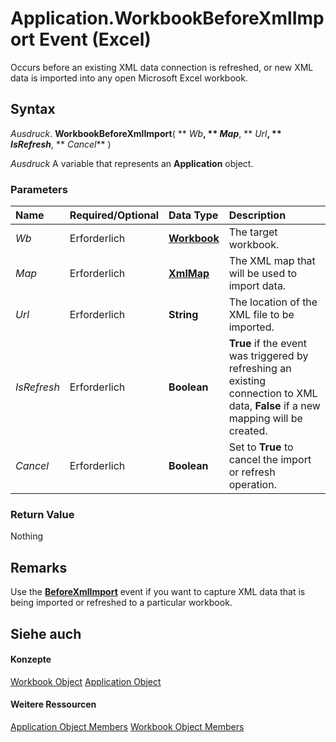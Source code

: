 
# Application.WorkbookBeforeXmlImport Event (Excel)

Occurs before an existing XML data connection is refreshed, or new XML data is imported into any open Microsoft Excel workbook.


## Syntax

 _Ausdruck_. **WorkbookBeforeXmlImport**( ** _Wb_**, ** _Map_**, ** _Url_**, ** _IsRefresh_**, ** _Cancel_** )

 _Ausdruck_ A variable that represents an **Application** object.


### Parameters



|**Name**|**Required/Optional**|**Data Type**|**Description**|
|:-----|:-----|:-----|:-----|
| _Wb_|Erforderlich|**[Workbook](8c00aa60-c974-eed3-0812-3c9625eb0d4c.md)**|The target workbook.|
| _Map_|Erforderlich|**[XmlMap](39b0823f-0068-d8df-e4e1-ca62b55d58f5.md)**|The XML map that will be used to import data.|
| _Url_|Erforderlich|**String**|The location of the XML file to be imported.|
| _IsRefresh_|Erforderlich|**Boolean**|**True** if the event was triggered by refreshing an existing connection to XML data, **False** if a new mapping will be created.|
| _Cancel_|Erforderlich|**Boolean**|Set to  **True** to cancel the import or refresh operation.|

### Return Value

Nothing


## Remarks

Use the  **[BeforeXmlImport](a0a589c6-15f9-5599-c0b6-c6f881816ad6.md)** event if you want to capture XML data that is being imported or refreshed to a particular workbook.


## Siehe auch


#### Konzepte


[Workbook Object](8c00aa60-c974-eed3-0812-3c9625eb0d4c.md)
[Application Object](19b73597-5cf9-4f56-8227-b5211f657f6f.md)
#### Weitere Ressourcen


[Application Object Members](http://msdn.microsoft.com/library/4cb9ca42-8d07-cc9c-2d80-4eb9a5921e1e%28Office.15%29.aspx)
[Workbook Object Members](http://msdn.microsoft.com/library/dce102a3-25de-3ff4-2ce5-bc56e08baca7%28Office.15%29.aspx)
